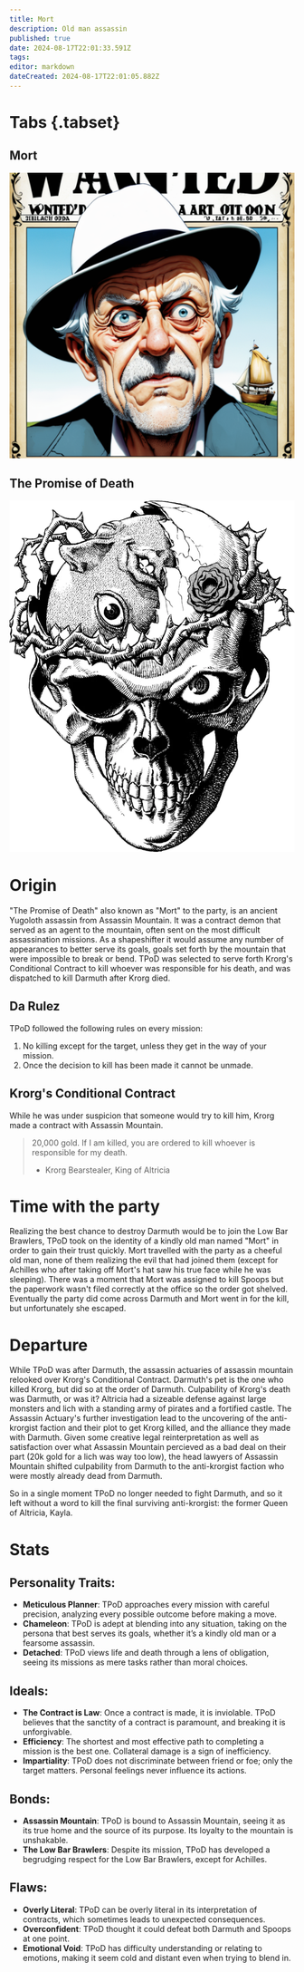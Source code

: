 ```yaml
---
title: Mort
description: Old man assassin
published: true
date: 2024-08-17T22:01:33.591Z
tags: 
editor: markdown
dateCreated: 2024-08-17T22:01:05.882Z
---
```


# Tabs {.tabset}
## Mort
![m.webp](/m.webp)
## The Promise of Death 
![skull.webp](/skull.webp)

# Origin
"The Promise of Death" also known as "Mort" to the party, is an ancient Yugoloth assassin from Assassin Mountain. It was a contract demon that served as an agent to the mountain, often sent on the most difficult assassination missions. As a shapeshifter it would assume any number of appearances to better serve its goals, goals set forth by the mountain that were impossible to break or bend. TPoD was selected to serve forth Krorg's Conditional Contract to kill whoever was responsible for his death, and was dispatched to kill Darmuth after Krorg died. 

## Da Rulez
TPoD followed the following rules on every mission:
1. No killing except for the target, unless they get in the way of your mission.
2. Once the decision to kill has been made it cannot be unmade.

## Krorg's Conditional Contract
While he was under suspicion that someone would try to kill him, Krorg made a contract with Assassin Mountain.

> 20,000 gold.
> If I am killed, you are ordered to kill whoever is responsible for my death.
> - Krorg Bearstealer, King of Altricia
> 
# Time with the party
Realizing the best chance to destroy Darmuth would be to join the Low Bar Brawlers, TPoD took on the identity of a kindly old man named "Mort" in order to gain their trust quickly. Mort travelled with the party as a cheeful old man, none of them realizing the evil that had joined them (except for Achilles who after taking off Mort's hat saw his true face while he was sleeping). There was a moment that Mort was assigned to kill Spoops but the paperwork wasn't filed correctly at the office so the order got shelved. Eventually the party did come across Darmuth and Mort went in for the kill, but unfortunately she escaped. 

# Departure
While TPoD was after Darmuth, the assassin actuaries of assassin mountain relooked over Krorg's Conditional Contract. Darmuth's pet is the one who killed Krorg, but did so at the order of Darmuth. Culpability of Krorg's death was Darmuth, or was it? Altricia had a sizeable defense against large monsters and lich with a standing army of pirates and a fortified castle. The Assassin Actuary's further investigation lead to the uncovering of the anti-krorgist faction and their plot to get Krorg killed, and the alliance they made with Darmuth. Given some creative legal reinterpretation as well as satisfaction over what Assassin Mountain percieved as a bad deal on their part (20k gold for a lich was way too low), the head lawyers of Assassin Mountain shifted culpability from Darmuth to the anti-krorgist faction who were mostly already dead from Darmuth. 

So in a single moment TPoD no longer needed to fight Darmuth, and so it left without a word to kill the final surviving anti-krorgist: the former Queen of Altricia, Kayla. 


# Stats
## Personality Traits:
- **Meticulous Planner**: TPoD approaches every mission with careful precision, analyzing every possible outcome before making a move.
- **Chameleon**: TPoD is adept at blending into any situation, taking on the persona that best serves its goals, whether it’s a kindly old man or a fearsome assassin.
- **Detached**: TPoD views life and death through a lens of obligation, seeing its missions as mere tasks rather than moral choices.
## Ideals:
- **The Contract is Law**: Once a contract is made, it is inviolable. TPoD believes that the sanctity of a contract is paramount, and breaking it is unforgivable.
- **Efficiency**: The shortest and most effective path to completing a mission is the best one. Collateral damage is a sign of inefficiency.
- **Impartiality**: TPoD does not discriminate between friend or foe; only the target matters. Personal feelings never influence its actions.
## Bonds:
- **Assassin Mountain**: TPoD is bound to Assassin Mountain, seeing it as its true home and the source of its purpose. Its loyalty to the mountain is unshakable.
- **The Low Bar Brawlers**: Despite its mission, TPoD has developed a begrudging respect for the Low Bar Brawlers, except for Achilles.
## Flaws:
- **Overly Literal**: TPoD can be overly literal in its interpretation of contracts, which sometimes leads to unexpected consequences.
- **Overconfident**: TPoD thought it could defeat both Darmuth and Spoops at one point.
- **Emotional Void**: TPoD has difficulty understanding or relating to emotions, making it seem cold and distant even when trying to blend in.